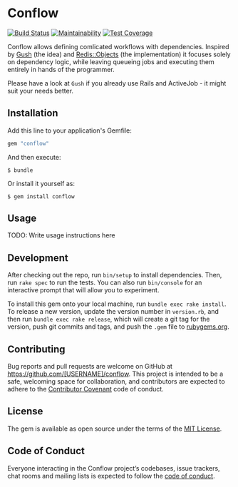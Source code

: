 # Conflow

[![Build Status](https://travis-ci.org/fanfilmu/conflow.svg?branch=master)](https://travis-ci.org/fanfilmu/conflow) [![Maintainability](https://api.codeclimate.com/v1/badges/80b66a285ca1803f391a/maintainability)](https://codeclimate.com/github/fanfilmu/conflow/maintainability) [![Test Coverage](https://api.codeclimate.com/v1/badges/80b66a285ca1803f391a/test_coverage)](https://codeclimate.com/github/fanfilmu/conflow/test_coverage)

Conflow allows defining comlicated workflows with dependencies. Inspired by [Gush](https://github.com/chaps-io/gush) (the idea) and [Redis::Objects](https://github.com/nateware/redis-objects) (the implementation) it focuses solely on dependency logic, while leaving queueing jobs and executing them entirely in hands of the programmer.

Please have a look at `Gush` if you already use Rails and ActiveJob - it might suit your needs better.

## Installation

Add this line to your application's Gemfile:

```ruby
gem "conflow"
```

And then execute:

    $ bundle

Or install it yourself as:

    $ gem install conflow

## Usage

TODO: Write usage instructions here

## Development

After checking out the repo, run `bin/setup` to install dependencies. Then, run `rake spec` to run the tests. You can also run `bin/console` for an interactive prompt that will allow you to experiment.

To install this gem onto your local machine, run `bundle exec rake install`. To release a new version, update the version number in `version.rb`, and then run `bundle exec rake release`, which will create a git tag for the version, push git commits and tags, and push the `.gem` file to [rubygems.org](https://rubygems.org).

## Contributing

Bug reports and pull requests are welcome on GitHub at https://github.com/[USERNAME]/conflow. This project is intended to be a safe, welcoming space for collaboration, and contributors are expected to adhere to the [Contributor Covenant](http://contributor-covenant.org) code of conduct.

## License

The gem is available as open source under the terms of the [MIT License](https://opensource.org/licenses/MIT).

## Code of Conduct

Everyone interacting in the Conflow project’s codebases, issue trackers, chat rooms and mailing lists is expected to follow the [code of conduct](https://github.com/[USERNAME]/conflow/blob/master/CODE_OF_CONDUCT.md).
